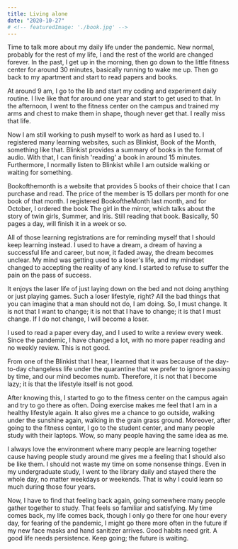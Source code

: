 ```yaml
---
title: Living alone
date: "2020-10-27"
# <!-- featuredImage: './book.jpg' -->
---
```


Time to talk more about my daily life under the pandemic. New normal, probably for the rest of my life, I and the rest of the world are changed forever. In the past, I get up in the morning, then go down to the little fitness center for around 30 minutes, basically running to wake me up. Then go back to my apartment and start to read papers and books. 

At around 9 am, I go to the lib and start my coding and experiment daily routine. I live like that for around one year and start to get used to that. In the afternoon, I went to the fitness center on the campus and trained my arms and chest to make them in shape, though never get that. I really miss that life.

Now I am still working to push myself to work as hard as I used to. I registered many learning websites, such as Blinkist, Book of the Month, something like that. Blinkist provides a summary of books in the format of audio. With that, I can finish 'reading' a book in around 15 minutes. Furthermore, I normally listen to Blinkist while I am outside walking or waiting for something. 

Bookofthemonth is a website that provides 5 books of their choice that I can purchase and read. The price of the member is 15 dollars per month for one book of that month. I registered BookoftheMonth last month, and for October, I ordered the book The girl in the mirror, which talks about the story of twin girls, Summer, and Iris. Still reading that book. Basically, 50 pages a day, will finish it in a week or so.

All of those learning registrations are for reminding myself that I should keep learning instead. I used to have a dream, a dream of having a successful life and career, but now, it faded away, the dream becomes unclear. My mind was getting used to a loser's life, and my mindset changed to accepting the reality of any kind. I started to refuse to suffer the pain on the pass of success. 

It enjoys the laser life of just laying down on the bed and not doing anything or just playing games. Such a loser lifestyle, right? All the bad things that you can imagine that a man should not do, I am doing. So, I must change. It is not that I want to change; it is not that I have to change; it is that I must change. If I do not change, I will become a loser.

I used to read a paper every day, and I used to write a review every week. Since the pandemic, I have changed a lot, with no more paper reading and no weekly review. This is not good.

From one of the Blinkist that I hear, I learned that it was because of the day-to-day changeless life under the quarantine that we prefer to ignore passing by time, and our mind becomes numb. Therefore, it is not that I become lazy; it is that the lifestyle itself is not good. 

After knowing this, I started to go to the fitness center on the campus again and try to go there as often. Doing exercise makes me feel that I am in a healthy lifestyle again. It also gives me a chance to go outside, walking under the sunshine again, walking in the grain grass ground. Moreover, after going to the fitness center, I go to the student center, and many people study with their laptops. Wow, so many people having the same idea as me.

I always love the environment where many people are learning together cause having people study around me gives me a feeling that I should also be like them. I should not waste my time on some nonsense things. Even in my undergraduate study, I went to the library daily and stayed there the whole day, no matter weekdays or weekends. That is why I could learn so much during those four years.

Now, I have to find that feeling back again, going somewhere many people gather together to study. That feels so familiar and satisfying. My time comes back, my life comes back, though I only go there for one hour every day, for fearing of the pandemic, I might go there more often in the future if my new face masks and hand sanitizer arrives. Good habits need grit. A good life needs persistence. Keep going; the future is waiting. 